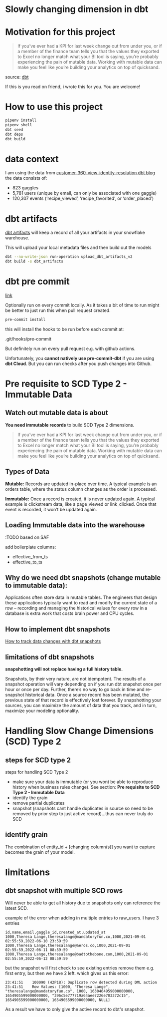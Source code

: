 # Slowly changing dimension in dbt
# Motivation for this project

> If you’ve ever had a KPI for last week change out from under you, or if a member of the finance team tells you that the values they exported to Excel no longer match what your BI tool is saying, you’re probably experiencing the pain of mutable data. Working with mutable data can make you feel like you’re building your analytics on top of quicksand.

source: [dbt](https://www.getdbt.com/blog/track-data-changes-with-dbt-snapshots/)


If this is you read on friend, i wrote this for you. You are welcome!

# How to use this project

```bash
pipenv install
pipenv shell
dbt seed
dbt deps
dbt build
```

# data context

I am using the data from [customer-360-view-identity-resolution dbt blog](https://docs.getdbt.com/blog/customer-360-view-identity-resolution) the data consists of:

- 823 gaggles
- 5,781 users (unique by email, can only be associated with one gaggle)
- 120,307 events (‘recipe_viewed’, ‘recipe_favorited’, or ‘order_placed’)

# dbt artifacts

[dbt artifacts](https://github.com/brooklyn-data/dbt_artifacts) will keep a record of all your artifacts in your snowflake warehouse.

This will upload your local metadata files and then build out the models
```bash
dbt --no-write-json run-operation upload_dbt_artifacts_v2
dbt build -s dbt_artifacts 
```

# dbt pre commit

[link](https://github.com/offbi/pre-commit-dbt)

Optionally run on every commit locally. As it takes a bit of time to run might be better to just run this when pull request created.

```bash
pre-commit install
```

this will install the hooks to be run before each commit at:

.git/hooks/pre-commit

But definitely run on every pull request e.g. with github actions.

Unfortunately, you **cannot natively use pre-commit-dbt** if you are using **dbt Cloud**. But you can run checks after you push changes into Github.

# Pre requisite to SCD Type 2 - Immutable Data

## Watch out mutable data is about
**You need immutable records** to build SCD Type 2 dimensions.

> If you’ve ever had a KPI for last week change out from under you, or if a member of the finance team tells you that the values they exported to Excel no longer match what your BI tool is saying, you’re probably experiencing the pain of mutable data. Working with mutable data can make you feel like you’re building your analytics on top of quicksand.

## Types of Data

**Mutable:** Records are updated in-place over time. A typical example is an orders table,  where the status column changes as the order is processed.

**Immutable:** Once a record is created, it is never updated again. A typical example is clickstream data, like a page_viewed or link_clicked. Once that event is recorded, it won’t be updated again.

## Loading Immutable data into the warehouse

:TODO based on SAF

add boilerplate columns:
- effective_from_ts
- effective_to_ts

## Why do we need dbt snapshots (change mutable to immutable data):

Applications often store data in mutable tables. The engineers that design these applications typically want to read and modify the current state of a row – recording and managing the historical values for every row in a database is extra work that costs brain power and CPU cycles.

## How to implement dbt snapshots

[How to track data changes with dbt snapshots](https://www.getdbt.com/blog/track-data-changes-with-dbt-snapshots/)

## limitations of dbt snapshots

**snapshotting will not replace having a full history table.**

Snapshots, by their very nature, are not idempotent. The results of a snapshot operation will vary depending on if you run dbt snapshot once per hour or once per day. Further, there’s no way to go back in time and re-snapshot historical data. Once a source record has been mutated, the previous state of that record is effectively lost forever. By snapshotting your sources, you can maximize the amount of data that you track, and in turn, maximize your modeling optionality.


# Handling Slow Change Dimensions (SCD) Type 2


## steps for SCD type 2

steps for handling SCD Type 2
- make sure your data is immutable (or you wont be able to reproduce history when business rules change). See section: **Pre requisite to SCD Type 2 - Immutable Data**
- identify the grain
- remove partial duplicates
- snapshot (snapshots cant handle duplicates in source so need to be removed by prior step to just active record)...thus can never truly do SCD

## identify grain

The combination of entity_id + [changing column(s)] you want to capture becomes the grain of your model.

# limitations

## dbt snapshot with multiple SCD rows

Will never be able to get all history due to snapshots only can reference the latest SCD.

example of the error when adding in multiple entries to raw_users. I have 3 entries

```csv
id,name,email,gaggle_id,created_at,updated_at
1000,Theresa Lange,theresalange@mandatoryfun.co,1000,2021-09-01 02:55:59,2022-06-10 23:59:59
1000,Theresa Lange,theresalange@aeros.co,1000,2021-09-01 02:55:59,2022-06-11 08:59:59
1000,Theresa Lange,theresalange@badtothebone.com,1000,2021-09-01 02:55:59,2022-06-12 08:59:59
```

but the snapshot will first check to see existing entries remove them e.g. first entry, but then we have 2 left. which gives us this error:

```log
23:41:51    100090 (42P18): Duplicate row detected during DML action
23:41:51    Row Values: [1000, "Theresa Lange", "theresalange@mandatoryfun.co", 1000, 1630464959000000000, 1654905599000000000, "396c5e777719a64aee7226e703372c15", 1654905599000000000, 1654905599000000000, NULL]
```

As a result we have to only give the active record to dbt's snapshot.